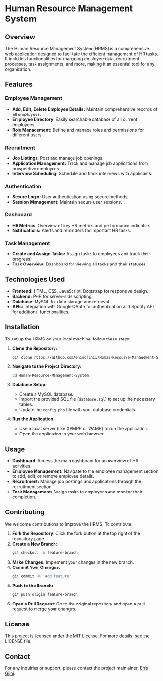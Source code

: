 # Human Resource Management System

## Overview

The Human Resource Management System (HRMS) is a comprehensive web application designed to facilitate the efficient management of HR tasks. It includes functionalities for managing employee data, recruitment processes, task assignments, and more, making it an essential tool for any organization.

## Features

### Employee Management
- **Add, Edit, Delete Employee Details:** Maintain comprehensive records of all employees.
- **Employee Directory:** Easily searchable database of all current employees.
- **Role Management:** Define and manage roles and permissions for different users.

### Recruitment
- **Job Listings:** Post and manage job openings.
- **Application Management:** Track and manage job applications from prospective employees.
- **Interview Scheduling:** Schedule and track interviews with applicants.

### Authentication
- **Secure Login:** User authentication using secure methods.
- **Session Management:** Maintain secure user sessions.

### Dashboard
- **HR Metrics:** Overview of key HR metrics and performance indicators.
- **Notifications:** Alerts and reminders for important HR tasks.

### Task Management
- **Create and Assign Tasks:** Assign tasks to employees and track their progress.
- **Task Overview:** Dashboard for viewing all tasks and their statuses.

## Technologies Used

- **Frontend:** HTML, CSS, JavaScript, Bootstrap for responsive design.
- **Backend:** PHP for server-side scripting.
- **Database:** MySQL for data storage and retrieval.
- **APIs:** Integration with Google OAuth for authentication and Spotify API for additional functionalities.

## Installation

To set up the HRMS on your local machine, follow these steps:

1. **Clone the Repository:**
   ```bash
   git clone https://github.com/enisgjinii/Human-Resource-Management-System.git
   ```
2. **Navigate to the Project Directory:**
   ```bash
   cd Human-Resource-Management-System
   ```
3. **Database Setup:**
   - Create a MySQL database.
   - Import the provided SQL file (`database.sql`) to set up the necessary tables.
   - Update the `config.php` file with your database credentials.

4. **Run the Application:**
   - Use a local server (like XAMPP or WAMP) to run the application.
   - Open the application in your web browser.

## Usage

- **Dashboard:** Access the main dashboard for an overview of HR activities.
- **Employee Management:** Navigate to the employee management section to add, edit, or remove employee details.
- **Recruitment:** Manage job postings and applications through the recruitment section.
- **Task Management:** Assign tasks to employees and monitor their completion.

## Contributing

We welcome contributions to improve the HRMS. To contribute:

1. **Fork the Repository:** Click the fork button at the top right of the repository page.
2. **Create a New Branch:**
   ```bash
   git checkout -b feature-branch
   ```
3. **Make Changes:** Implement your changes in the new branch.
4. **Commit Your Changes:**
   ```bash
   git commit -m 'Add feature'
   ```
5. **Push to the Branch:**
   ```bash
   git push origin feature-branch
   ```
6. **Open a Pull Request:** Go to the original repository and open a pull request to merge your changes.

## License

This project is licensed under the MIT License. For more details, see the [LICENSE](LICENSE) file.

## Contact

For any inquiries or support, please contact the project maintainer, [Enis Gjini](https://github.com/enisgjinii).
